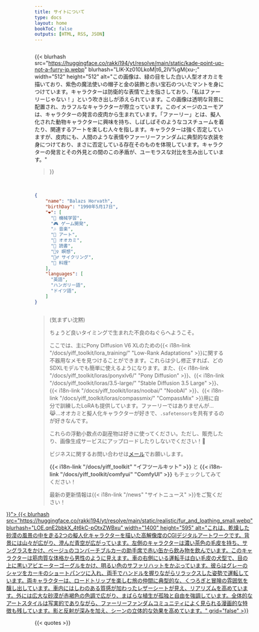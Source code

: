 ```yaml
---
title: サイトについて
type: docs
layout: home
bookToC: false
outputs: [HTML, RSS, JSON]
---
```


<!-- markdownlint-disable MD009 MD025 MD033 MD034 -->

<div style="display: flex; flex-wrap: wrap; justify-content: space-between; gap: 20px;">
  <div style="flex: 1 1 300px; min-width: 0;">

{{< blurhash
    src="https://huggingface.co/rakki194/yt/resolve/main/static/kade-point-up-not-a-furry-jp.webp"
    blurhash="LIK-Xz010LkoM|t6_2IV%gM{xu-;"
    width="512"
    height="512"
    alt="この画像は、緑の目をした白い人型オオカミを描いており、紫色の魔法使いの帽子と金の装飾と赤い宝石のついたマントを身につけています。キャラクターは防衛的な表情で上を指さしており、「私はファーリーじゃない！」という吹き出しが添えられています。この画像は透明な背景に配置され、カラフルなキャラクターが際立っています。このイメージのユーモアは、キャラクターの発言の皮肉から生まれています。「ファーリー」とは、擬人化された動物キャラクターに興味を持ち、しばしばそのようなコスチュームを着たり、関連するアートを楽しむ人々を指します。キャラクターは強く否定していますが、皮肉にも、人間のような表情やファーリーファンダムに典型的な衣装を身につけており、まさに否定している存在そのものを体現しています。キャラクターの発言とその外見との間のこの矛盾が、ユーモラスな対比を生み出しています。"
>}}

  </div>
  <div style="flex: 1 1 300px; min-width: 0;">

```json
{
    "name": "Balazs Horvath",
    "birthDay": "1990年5月17日",
    "❤️": [
      "🧠 機械学習",
      "🎮 ゲーム開発",
      "🎶 音楽",
      "🎨 アート",
      "🐺 オオカミ",
      "📖 読書",
      "🧘‍♀️ 瞑想",
      "🚴‍♂️ サイクリング",
      "🧁 料理"
    ],
    "languages": [
      "英語",
      "ハンガリー語",
      "ドイツ語",
    ]
}
```

  </div>
</div>

> (気まずい沈黙)
>
> ちょうど良いタイミングで生まれた不良のねぐらへようこそ。
>
> ここでは、主にPony Diffusion V6 XLのための{{< i18n-link "/docs/yiff_toolkit/lora_training/" "Low-Rank Adaptations" >}}に関する不器用なメモを見つけることができます。これらは少し修正すれば、どのSDXLモデルでも簡単に使えるようになります。また、{{< i18n-link "/docs/yiff_toolkit/loras/ponyxlv6/" "Pony Diffusion" >}}、{{< i18n-link "/docs/yiff_toolkit/loras/3.5-large/" "Stable Diffusion 3.5 Large" >}}、{{< i18n-link "/docs/yiff_toolkit/loras/noobai/" "NoobAI" >}}、{{< i18n-link "/docs/yiff_toolkit/loras/compassmix/" "CompassMix" >}}用に自分で訓練したLoRAも提供しています。ファーリーではありませんが...😹...オオカミと擬人化キャラクターが好きで、`.safetensors`を共有するのが好きなんです。
> 
> これらの浮動小数点の副産物は好きに使ってください。ただし、販売したり、画像生成サービスにアップロードしたりしないでください！🐺
> 
> ビジネスに関するお問い合わせは[メール](mailto:acsipont@gmail.com)でお願いします。
> 
> **{{< i18n-link "/docs/yiff_toolkit" "イフツールキット" >}}** と **{{< i18n-link "/docs/yiff_toolkit/comfyui" "ComfyUI" >}}** もチェックしてみてください！
>
> 最新の更新情報は{{< i18n-link "/news" "サイトニュース" >}}をご覧ください！

<div style="display: flex; justify-content: center;">
  <a href="{{< i18n-link "/docs/yiff_toolkit" "" true >}}">
    {{< blurhash
      src="https://huggingface.co/rakki194/yt/resolve/main/static/realistic/fur_and_loathing_small.webp"
      blurhash="LOE.qnE2bbkX_4t6kC-pOtxZWBxu"
      width="1400"
      height="595"
      alt="これは、乾燥した砂漠の風景の中を走る2つの擬人化キャラクターを描いた高解像度のCGIデジタルアートワークです。背景には山々が広がり、澄んだ青空が広がっています。左側のキャラクターは濃い茶色の毛皮を持ち、サングラスをかけ、ベージュのコンバーチブルカーの助手席で赤い缶から飲み物を飲んでいます。このキャラクターは筋肉質な体格から男性のように見えます。車の右側にいる運転手は白い毛皮の犬型で、目の上に黒いアビエーターゴーグルをかけ、明るい色のサファリハットをかぶっています。彼らはグレーのシャツをカーキのショートパンツに入れ、両手でハンドルを握りながらリラックスした姿勢で運転しています。両キャラクターは、ロードトリップを楽しむ旅の仲間に典型的な、くつろぎと冒険の雰囲気を醸し出しています。車内にはしわのある質感が加わったレザーシートが見え、リアリズムを高めています。外には広大な砂漠が赤褐色の色調で広がり、まばらな植生が孤独と自由を強調しています。全体的なアートスタイルは写実的でありながら、ファーリーファンダムコミュニティによく見られる漫画的な特徴も残しています。影と反射が深みを加え、シーンの立体的な効果を高めています。"
      grid="false"
    >}}
  </a>
</div>

{{< quotes >}}
